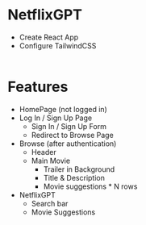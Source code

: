 # NetflixGPT

- Create React App
- Configure TailwindCSS
<br><br>

# Features

- HomePage (not logged in)
- Log In / Sign Up Page
  - Sign In / Sign Up Form
  - Redirect to Browse Page
- Browse (after authentication)
  - Header
  - Main Movie
    - Trailer in Background
    - Title & Description
    - Movie suggestions \* N rows
- NetflixGPT
  - Search bar
  - Movie Suggestions
